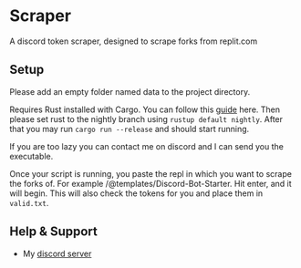 # Scraper

A discord token scraper, designed to scrape forks from replit.com

## Setup

Please add an empty folder named data to the project directory.

Requires Rust installed with Cargo. You can follow this [guide](https://doc.rust-lang.org/cargo/getting-started/installation.html) here. Then please set rust to the nightly branch using `rustup default nightly`. After that you may run `cargo run --release` and should start running.

If you are too lazy you can contact me on discord and I can send you the executable.

Once your script is running, you paste the repl in which you want to scrape the forks of. For example /@templates/Discord-Bot-Starter. Hit enter, and it will begin. This will also check the tokens for you and place them in `valid.txt`.

## Help & Support
- My [discord server](https://discord.gg/qCJwVERPRV)
